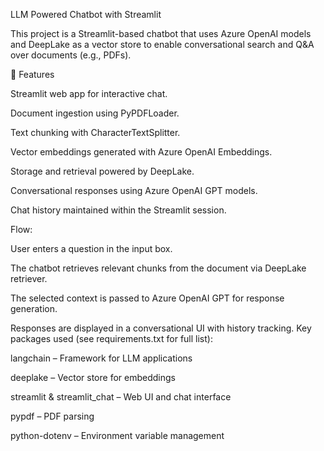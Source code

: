 LLM Powered Chatbot with Streamlit

This project is a Streamlit-based chatbot that uses Azure OpenAI models and DeepLake as a vector store to enable conversational search and Q&A over documents (e.g., PDFs).

🚀 Features

Streamlit web app for interactive chat.

Document ingestion using PyPDFLoader.

Text chunking with CharacterTextSplitter.

Vector embeddings generated with Azure OpenAI Embeddings.

Storage and retrieval powered by DeepLake.

Conversational responses using Azure OpenAI GPT models.

Chat history maintained within the Streamlit session.

Flow:

User enters a question in the input box.

The chatbot retrieves relevant chunks from the document via DeepLake retriever.

The selected context is passed to Azure OpenAI GPT for response generation.

Responses are displayed in a conversational UI with history tracking.
Key packages used (see requirements.txt for full list):

langchain – Framework for LLM applications

deeplake – Vector store for embeddings

streamlit & streamlit_chat – Web UI and chat interface

pypdf – PDF parsing

python-dotenv – Environment variable management
